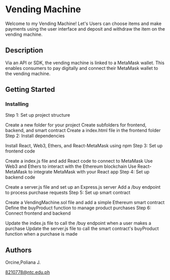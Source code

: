 # Vending Machine

Welcome to my Vending Machine! Let's Users can choose items and make payments using the user interface and deposit and withdraw the item on the vending machine.

## Description

Via an API or SDK, the vending machine is linked to a MetaMask wallet. This enables consumers to pay digitally and connect their MetaMask wallet to the vending machine.

## Getting Started

### Installing

Step 1: Set up project structure

Create a new folder for your project
Create subfolders for frontend, backend, and smart contract
Create a index.html file in the frontend folder
Step 2: Install dependencies

Install React, Web3, Ethers, and React-MetaMask using npm
Step 3: Set up frontend code

Create a index.js file and add React code to connect to MetaMask
Use Web3 and Ethers to interact with the Ethereum blockchain
Use React-MetaMask to integrate MetaMask with your React app
Step 4: Set up backend code

Create a server.js file and set up an Express.js server
Add a /buy endpoint to process purchase requests
Step 5: Set up smart contract

Create a VendingMachine.sol file and add a simple Ethereum smart contract
Define the buyProduct function to manage product purchases
Step 6: Connect frontend and backend

Update the index.js file to call the /buy endpoint when a user makes a purchase
Update the server.js file to call the smart contract's buyProduct function when a purchase is made


## Authors

Orcine,Poliana J.

8210778@ntc.edu.ph
